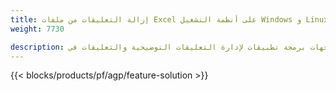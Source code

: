 ```yaml
---
title: إزالة التعليقات من ملفات Excel على أنظمة التشغيل Windows و Linux و macOS 
weight: 7730

description: تطبيق مجاني وواجهات برمجة تطبيقات لإدارة التعليقات التوضيحية والتعليقات في Excel XLS و XLSX و ODS
---
```

{{< blocks/products/pf/agp/feature-solution >}} 

